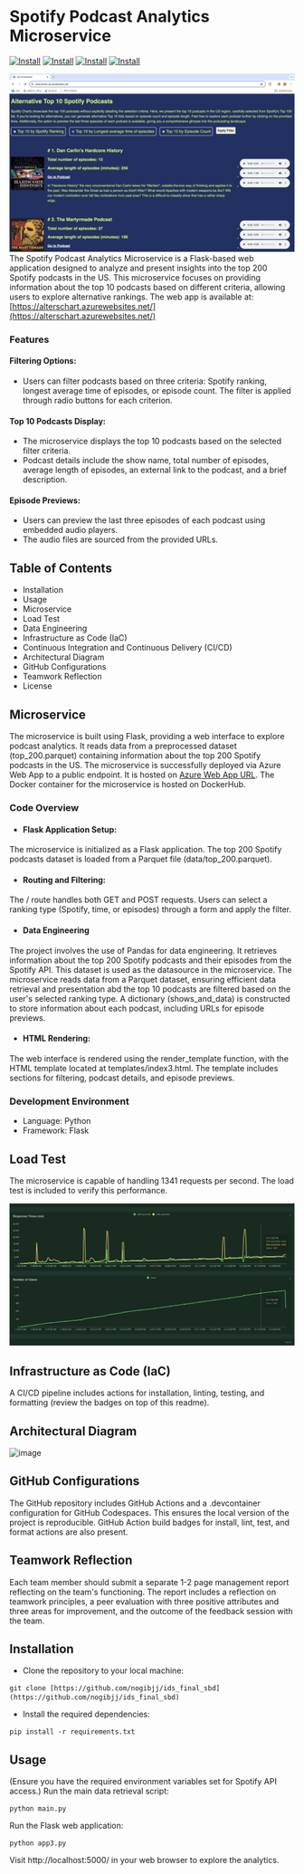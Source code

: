 # Spotify Podcast Analytics Microservice
[![Install](https://github.com/nogibjj/ids_final_sbd/actions/workflows/install.yml/badge.svg)](https://github.com/nogibjj/ids_final_sbd/actions/workflows/install.yml)
[![Install](https://github.com/nogibjj/ids_final_sbd/actions/workflows/format.yml/badge.svg)](https://github.com/nogibjj/ids_final_sbd/actions/workflows/format.yml)
[![Install](https://github.com/nogibjj/ids_final_sbd/actions/workflows/test.yml/badge.svg)](https://github.com/nogibjj/ids_final_sbd/actions/workflows/test.yml)
[![Install](https://github.com/nogibjj/ids_final_sbd/actions/workflows/lint.yml/badge.svg)](https://github.com/nogibjj/ids_final_sbd/actions/workflows/lint.yml)

![alt text](https://github.com/nogibjj/ids_final_sbd/blob/main/images_rm/preview_app.png?raw=true)
The Spotify Podcast Analytics Microservice is a Flask-based web application designed to analyze and present insights into the top 200 Spotify podcasts in the US. This microservice focuses on providing information about the top 10 podcasts based on different criteria, allowing users to explore alternative rankings. The web app is available at: [https://alterschart.azurewebsites.net/](https://alterschart.azurewebsites.net/)


### Features
#### Filtering Options:
- Users can filter podcasts based on three criteria: Spotify ranking, longest average time of episodes, or episode count.
The filter is applied through radio buttons for each criterion.
#### Top 10 Podcasts Display:
- The microservice displays the top 10 podcasts based on the selected filter criteria.
- Podcast details include the show name, total number of episodes, average length of episodes, an external link to the podcast, and a brief description.
#### Episode Previews:
  - Users can preview the last three episodes of each podcast using embedded audio players.
  - The audio files are sourced from the provided URLs.


## Table of Contents

- Installation
- Usage
- Microservice
- Load Test
- Data Engineering
- Infrastructure as Code (IaC)
- Continuous Integration and Continuous Delivery (CI/CD)
- Architectural Diagram
- GitHub Configurations
- Teamwork Reflection
- License

## Microservice

The microservice is built using Flask, providing a web interface to explore podcast analytics. It reads data from a preprocessed dataset (top_200.parquet) containing information about the top 200 Spotify podcasts in the US. The microservice is successfully deployed via Azure Web App to a public endpoint. It is hosted on [Azure Web App URL](https://alterschart.azurewebsites.net/). The Docker container for the microservice is hosted on DockerHub. 

### Code Overview
- #### Flask Application Setup:
The microservice is initialized as a Flask application.
The top 200 Spotify podcasts dataset is loaded from a Parquet file (data/top_200.parquet).
- #### Routing and Filtering:
The / route handles both GET and POST requests.
Users can select a ranking type (Spotify, time, or episodes) through a form and apply the filter.
- #### Data Engineering
The project involves the use of Pandas for data engineering. It retrieves information about the top 200 Spotify podcasts and their episodes from the Spotify API. This dataset is used as the datasource in  the microservice. The microservice reads data from a Parquet dataset, ensuring efficient data retrieval and presentation abd the top 10 podcasts are filtered based on the user's selected ranking type. A dictionary (shows_and_data) is constructed to store information about each podcast, including URLs for episode previews.
- #### HTML Rendering:
The web interface is rendered using the render_template function, with the HTML template located at templates/index3.html.
The template includes sections for filtering, podcast details, and episode previews.

### Development Environment
- Language: Python
- Framework: Flask

## Load Test

The microservice is capable of handling 1341 requests per second. The load test is included to verify this performance.

![alt text](https://github.com/nogibjj/ids_final_sbd/blob/main/images_rm/load_test1.png?raw=true)



## Infrastructure as Code (IaC)

A CI/CD pipeline includes actions for installation, linting, testing, and formatting (review the badges on top of this readme).


## Architectural Diagram

![image](https://github.com/nogibjj/ids_final_sbd/assets/143829673/3c60f0ba-8e69-4a60-af33-2e61d846cbfb)


## GitHub Configurations
The GitHub repository includes GitHub Actions and a .devcontainer configuration for GitHub Codespaces. This ensures the local version of the project is reproducible. GitHub Action build badges for install, lint, test, and format actions are also present.

## Teamwork Reflection

Each team member should submit a separate 1-2 page management report reflecting on the team's functioning. The report includes a reflection on teamwork principles, a peer evaluation with three positive attributes and three areas for improvement, and the outcome of the feedback session with the team.

## Installation

- Clone the repository to your local machine:
```
git clone [https://github.com/nogibjj/ids_final_sbd](https://github.com/nogibjj/ids_final_sbd)
```
- Install the required dependencies:
```
pip install -r requirements.txt
```
## Usage
(Ensure you have the required environment variables set for Spotify API access.)
Run the main data retrieval script:
```
python main.py
```
Run the Flask web application:
```
python app3.py
```

Visit http://localhost:5000/ in your web browser to explore the analytics.


